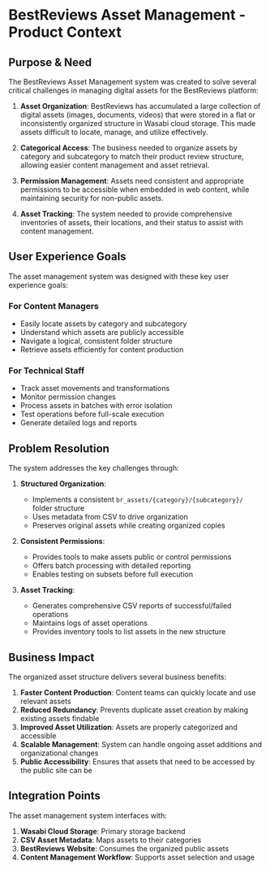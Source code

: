 # BestReviews Asset Management - Product Context

## Purpose & Need

The BestReviews Asset Management system was created to solve several critical challenges in managing digital assets for the BestReviews platform:

1. **Asset Organization**: BestReviews has accumulated a large collection of digital assets (images, documents, videos) that were stored in a flat or inconsistently organized structure in Wasabi cloud storage. This made assets difficult to locate, manage, and utilize effectively.

2. **Categorical Access**: The business needed to organize assets by category and subcategory to match their product review structure, allowing easier content management and asset retrieval.

3. **Permission Management**: Assets need consistent and appropriate permissions to be accessible when embedded in web content, while maintaining security for non-public assets.

4. **Asset Tracking**: The system needed to provide comprehensive inventories of assets, their locations, and their status to assist with content management.

## User Experience Goals

The asset management system was designed with these key user experience goals:

### For Content Managers
- Easily locate assets by category and subcategory
- Understand which assets are publicly accessible
- Navigate a logical, consistent folder structure
- Retrieve assets efficiently for content production

### For Technical Staff
- Track asset movements and transformations
- Monitor permission changes
- Process assets in batches with error isolation
- Test operations before full-scale execution
- Generate detailed logs and reports

## Problem Resolution

The system addresses the key challenges through:

1. **Structured Organization**: 
   - Implements a consistent `br_assets/{category}/{subcategory}/` folder structure
   - Uses metadata from CSV to drive organization
   - Preserves original assets while creating organized copies

2. **Consistent Permissions**:
   - Provides tools to make assets public or control permissions
   - Offers batch processing with detailed reporting
   - Enables testing on subsets before full execution

3. **Asset Tracking**:
   - Generates comprehensive CSV reports of successful/failed operations
   - Maintains logs of asset operations
   - Provides inventory tools to list assets in the new structure

## Business Impact

The organized asset structure delivers several business benefits:

1. **Faster Content Production**: Content teams can quickly locate and use relevant assets
2. **Reduced Redundancy**: Prevents duplicate asset creation by making existing assets findable
3. **Improved Asset Utilization**: Assets are properly categorized and accessible
4. **Scalable Management**: System can handle ongoing asset additions and organizational changes
5. **Public Accessibility**: Ensures that assets that need to be accessed by the public site can be

## Integration Points

The asset management system interfaces with:

1. **Wasabi Cloud Storage**: Primary storage backend
2. **CSV Asset Metadata**: Maps assets to their categories
3. **BestReviews Website**: Consumes the organized public assets
4. **Content Management Workflow**: Supports asset selection and usage
